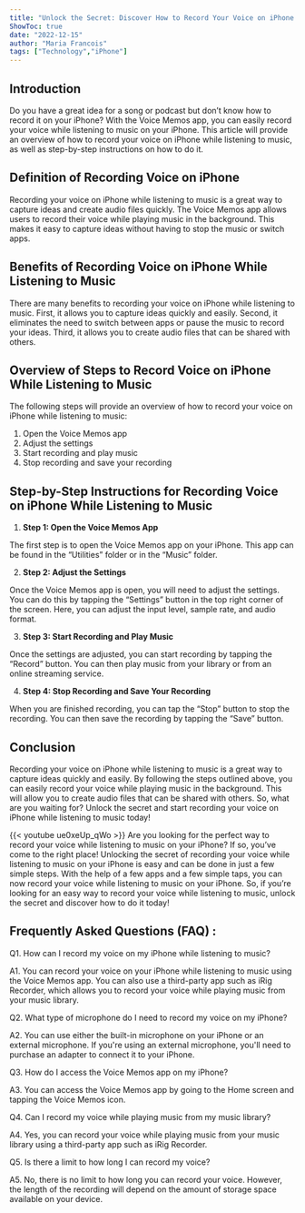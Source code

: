 ```yaml
---
title: "Unlock the Secret: Discover How to Record Your Voice on iPhone While Listening to Music!"
ShowToc: true 
date: "2022-12-15"
author: "Maria Francois" 
tags: ["Technology","iPhone"]
---
```

## Introduction 

Do you have a great idea for a song or podcast but don’t know how to record it on your iPhone? With the Voice Memos app, you can easily record your voice while listening to music on your iPhone. This article will provide an overview of how to record your voice on iPhone while listening to music, as well as step-by-step instructions on how to do it. 

## Definition of Recording Voice on iPhone 

Recording your voice on iPhone while listening to music is a great way to capture ideas and create audio files quickly. The Voice Memos app allows users to record their voice while playing music in the background. This makes it easy to capture ideas without having to stop the music or switch apps. 

## Benefits of Recording Voice on iPhone While Listening to Music 

There are many benefits to recording your voice on iPhone while listening to music. First, it allows you to capture ideas quickly and easily. Second, it eliminates the need to switch between apps or pause the music to record your ideas. Third, it allows you to create audio files that can be shared with others. 

## Overview of Steps to Record Voice on iPhone While Listening to Music 

The following steps will provide an overview of how to record your voice on iPhone while listening to music: 

1. Open the Voice Memos app 
2. Adjust the settings 
3. Start recording and play music 
4. Stop recording and save your recording 

## Step-by-Step Instructions for Recording Voice on iPhone While Listening to Music 

1. **Step 1: Open the Voice Memos App** 

The first step is to open the Voice Memos app on your iPhone. This app can be found in the “Utilities” folder or in the “Music” folder. 

2. **Step 2: Adjust the Settings** 

Once the Voice Memos app is open, you will need to adjust the settings. You can do this by tapping the “Settings” button in the top right corner of the screen. Here, you can adjust the input level, sample rate, and audio format. 

3. **Step 3: Start Recording and Play Music** 

Once the settings are adjusted, you can start recording by tapping the “Record” button. You can then play music from your library or from an online streaming service. 

4. **Step 4: Stop Recording and Save Your Recording** 

When you are finished recording, you can tap the “Stop” button to stop the recording. You can then save the recording by tapping the “Save” button. 

## Conclusion 

Recording your voice on iPhone while listening to music is a great way to capture ideas quickly and easily. By following the steps outlined above, you can easily record your voice while playing music in the background. This will allow you to create audio files that can be shared with others. So, what are you waiting for? Unlock the secret and start recording your voice on iPhone while listening to music today!

{{< youtube ue0xeUp_qWo >}} 
Are you looking for the perfect way to record your voice while listening to music on your iPhone? If so, you’ve come to the right place! Unlocking the secret of recording your voice while listening to music on your iPhone is easy and can be done in just a few simple steps. With the help of a few apps and a few simple taps, you can now record your voice while listening to music on your iPhone. So, if you’re looking for an easy way to record your voice while listening to music, unlock the secret and discover how to do it today!

## Frequently Asked Questions (FAQ) :
Q1. How can I record my voice on my iPhone while listening to music?

A1. You can record your voice on your iPhone while listening to music using the Voice Memos app. You can also use a third-party app such as iRig Recorder, which allows you to record your voice while playing music from your music library.

Q2. What type of microphone do I need to record my voice on my iPhone?

A2. You can use either the built-in microphone on your iPhone or an external microphone. If you're using an external microphone, you'll need to purchase an adapter to connect it to your iPhone.

Q3. How do I access the Voice Memos app on my iPhone?

A3. You can access the Voice Memos app by going to the Home screen and tapping the Voice Memos icon.

Q4. Can I record my voice while playing music from my music library?

A4. Yes, you can record your voice while playing music from your music library using a third-party app such as iRig Recorder.

Q5. Is there a limit to how long I can record my voice?

A5. No, there is no limit to how long you can record your voice. However, the length of the recording will depend on the amount of storage space available on your device.


